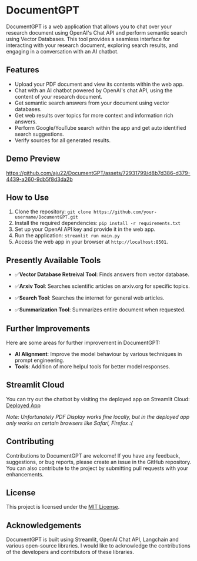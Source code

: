 # DocumentGPT

DocumentGPT is a web application that allows you to chat over your research document using OpenAI's Chat API and perform semantic search using Vector Databases. This tool provides a seamless interface for interacting with your research document, exploring search results, and engaging in a conversation with an AI chatbot.

## Features

- Upload your PDF document and view its contents within the web app.
- Chat with an AI chatbot powered by OpenAI's chat API, using the content of your research document.
- Get semantic search answers from your document using vector databases.
- Get web results over topics for more context and information rich answers.
- Perform Google/YouTube search within the app and get auto identified search suggestions.
- Verify sources for all generated results.

## Demo Preview
  
https://github.com/aju22/DocumentGPT/assets/72931799/d8b7d386-d379-4439-a260-9db5f8d3da2b

## How to Use

1. Clone the repository: `git clone https://github.com/your-username/DocumentGPT.git`
2. Install the required dependencies: `pip install -r requirements.txt`
3. Set up your OpenAI API key and provide it in the web app.
4. Run the application: `streamlit run main.py`
5. Access the web app in your browser at `http://localhost:8501`.

 ## Presently Available Tools

- ✅**Vector Database Retreival Tool**: Finds answers from vector database.

- ✅**Arxiv Tool**: Searches scientific articles on arxiv.org for specific topics.

- ✅**Search Tool**: Searches the internet for general web articles.

- ✅**Summarization Tool**: Summarizes entire document when requested.

## Further Improvements

Here are some areas for further improvement in DocumentGPT:

- **AI Alignment**: Improve the model behaviour by various techniques in prompt engineering.
- **Tools**: Addition of more helpul tools for better model responses.

## Streamlit Cloud

You can try out the chatbot by visiting the deployed app on Streamlit Cloud:
[Deployed App](https://documentgpt.streamlit.app/)

*Note: Unfortunately PDF Display works fine locally, but in the deployed app only works on certain browsers like Safari, Firefox :(*


## Contributing

Contributions to DocumentGPT are welcome! If you have any feedback, suggestions, or bug reports, please create an issue in the GitHub repository. You can also contribute to the project by submitting pull requests with your enhancements.

## License

This project is licensed under the [MIT License](LICENSE).

## Acknowledgements

DocumentGPT is built using Streamlit, OpenAI Chat API, Langchain and various open-source libraries. I would like to acknowledge the contributions of the developers and contributors of these libraries.
